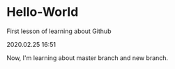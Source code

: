 # Hello-World
First lesson of learning about Github

2020.02.25 16:51

Now, I'm learning about master branch and new branch.
